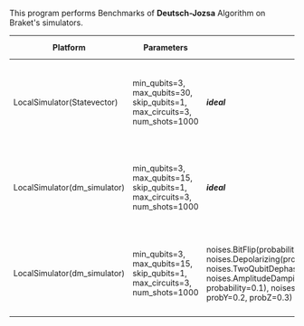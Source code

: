 This program performs Benchmarks of **Deutsch-Jozsa** Algorithm on Braket's simulators.


|Platform|Parameters|Noise Parameters|Benchmarks|Volumetric Positioning|Remarks|
|--------|----------|----------------|----------|----------------------|-------|
|LocalSimulator(Statevector)|min_qubits=3, max_qubits=30, skip_qubits=1, max_circuits=3, num_shots=1000|***ideal***|![Test-1](1.jpg)|![Test-1-QV](1-QV.jpg)|Execution terminated after **30** Qubits due to lack of memory.|
|LocalSimulator(dm_simulator)|min_qubits=3, max_qubits=15, skip_qubits=1, max_circuits=3, num_shots=1000|***ideal***|![Test-2](2.jpg)|![Test-2-QV](2-QV.jpg)|Execution terminated after **15** Qubits due to lack of memory.|
|LocalSimulator(dm_simulator)|min_qubits=3, max_qubits=15, skip_qubits=1, max_circuits=3, num_shots=1000|noises.BitFlip(probability=0.01), noises.PhaseFlip(probability=0.1), noises.Depolarizing(probability=0.1), noises.TwoQubitDepolarizing(probability=0.1), noises.TwoQubitDephasing(probability=0.1), noises.AmplitudeDamping(gamma=0.1),noises.GeneralizedAmplitudeDamping(gamma=0.1, probability=0.1), noises.PhaseDamping(gamma=0.1), noises.PauliChannel(probX=0.1, probY=0.2, probZ=0.3)|![Test-3](3.jpg)|![Test-3-QV](3-QV.jpg)|Execution terminated after **15** Qubits due to lack of memory.|
